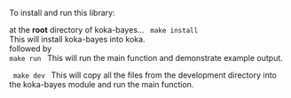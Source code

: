 To install and run this library:

at the <b>root</b> directory of koka-bayes...
<code> make install </code> This will install koka-bayes into koka. <br/>
followed by
<code> make run </code> This will run the main function and demonstrate example output. <br />

<code> make dev </code> This will copy all the files from the development directory into the koka-bayes module and run the main function. <br />
